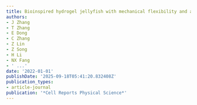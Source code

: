 ```yaml
---
title: Bioinspired hydrogel jellyfish with mechanical flexibility and acoustic transparency
authors:
- J Zhang
- T Zhang
- E Dong
- C Zhang
- Z Lin
- Z Song
- H Li
- NX Fang
- ' ...'
date: '2022-01-01'
publishDate: '2025-09-18T05:41:20.832408Z'
publication_types:
- article-journal
publication: '*Cell Reports Physical Science*'
---
```

